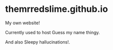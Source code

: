 # themrredslime.github.io

My own website!

Currently used to host Guess my name thingy.

And also Sleepy hallucinations!.
